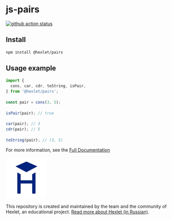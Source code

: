 # js-pairs

[![github action status](https://github.com/hexlet-components/js-pairs/workflows/Node%20CI/badge.svg)](https://github.com/hexlet-components/js-pairs/actions)

## Install

```sh
npm install @hexlet/pairs
```

## Usage example

```javascript
import {
  cons, car, cdr, toString, isPair,
} from '@hexlet/pairs';

const pair = cons(3, 5);

isPair(pair); // true

car(pair); // 3
cdr(pair); // 5

toString(pair); // (3, 5)
```
For more information, see the [Full Documentation](https://github.com/hexlet-components/js-pairs/tree/master/docs)

[![Hexlet Ltd. logo](https://raw.githubusercontent.com/Hexlet/hexletguides.github.io/master/images/hexlet_logo128.png)](https://ru.hexlet.io/pages/about?utm_source=github&utm_medium=link&utm_campaign=js-pairs)

This repository is created and maintained by the team and the community of Hexlet, an educational project. [Read more about Hexlet (in Russian)](https://ru.hexlet.io/pages/about?utm_source=github&utm_medium=link&utm_campaign=js-pairs).

